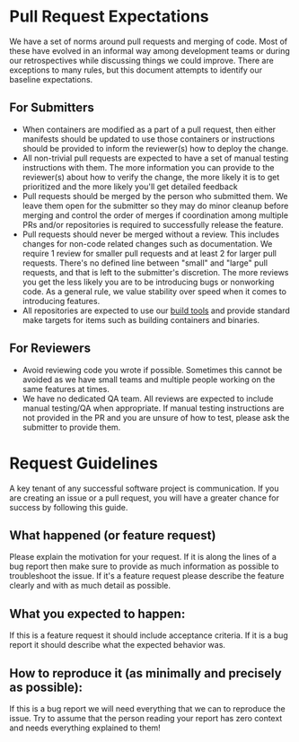 # Pull Request Expectations

We have a set of norms around pull requests and merging of code. Most of these have evolved in an informal way among development teams or during our retrospectives while discussing things we could improve. There are exceptions to many rules, but this document attempts to identify our baseline expectations.

## For Submitters

- When containers are modified as a part of a pull request, then either manifests should be updated to use those containers or instructions should be provided to inform the reviewer(s) how to deploy the change.
- All non-trivial pull requests are expected to have a set of manual testing instructions with them. The more information you can provide to the reviewer(s) about how to verify the change, the more likely it is to get prioritized and the more likely you'll get detailed feedback
- Pull requests should be merged by the person who submitted them. We leave them open for the submitter so they may do minor cleanup before merging and control the order of merges if coordination among multiple PRs and/or repositories is required to successfully release the feature.
- Pull requests should never be merged without a review. This includes changes for non-code related changes such as documentation. We require 1 review for smaller pull requests and at least 2 for larger pull requests. There's no defined line between "small" and "large" pull requests, and that is left to the submitter's discretion. The more reviews you get the less likely you are to be introducing bugs or nonworking code. As a general rule, we value stability over speed when it comes to introducing features.
- All repositories are expected to use our [build tools](https://github.com/drud/build-tools) and provide standard make targets for items such as building containers and binaries.

## For Reviewers

- Avoid reviewing code you wrote if possible. Sometimes this cannot be avoided as we have small teams and multiple people working on the same features at times.
- We have no dedicated QA team. All reviews are expected to include manual testing/QA when appropriate. If manual testing instructions are not provided in the PR and you are unsure of how to test, please ask the submitter to provide them.


# Request Guidelines
A key tenant of any successful software project is communication.  If you are creating an issue or a pull request, you will have a greater chance for success by following this guide.

## What happened (or feature request)
Please explain the motivation for your request. If it is along the lines of a bug report then make sure to provide as much information as possible to troubleshoot the issue.  If it's a feature request please describe the feature clearly and with as much detail as possible.

## What you expected to happen:
If this is a feature request it should include acceptance criteria.  If it is a bug report it should describe what the expected behavior was.

## How to reproduce it (as minimally and precisely as possible):
If this is a bug report we will need everything that we can to reproduce the issue.  Try to assume that the person reading your report has zero context and needs everything explained to them!
